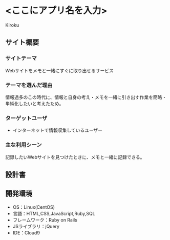 # <ここにアプリ名を入力>
Kiroku
## サイト概要
### サイトテーマ
Webサイトをメモと一緒にすぐに取り出せるサービス

### テーマを選んだ理由
情報過多のこの時代に、情報と自身の考え・メモを一緒に引き出す作業を簡略・単純化したいと考えたため。

### ターゲットユーザ
- インターネットで情報収集しているユーザー

### 主な利用シーン
記録したいWebサイトを見つけたときに、メモと一緒に記録できる。

## 設計書


## 開発環境
- OS：Linux(CentOS)
- 言語：HTML,CSS,JavaScript,Ruby,SQL
- フレームワーク：Ruby on Rails
- JSライブラリ：jQuery
- IDE：Cloud9
